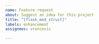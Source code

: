 ```yaml
---
name: Feature request
about: Suggest an idea for this project
title: "[flask_mod_struct]"
labels: enhancement
assignees: vroncevic

---
```



